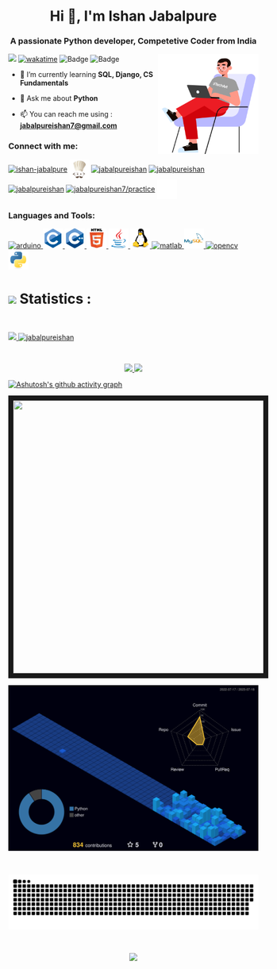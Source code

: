 
<h1 align="center">Hi 👋, I'm Ishan Jabalpure</h1>
<h3 align="center">A passionate Python developer, Competetive Coder from India</h3>

<img align="right" src="https://github.com/jabalpureishan/jabalpureishan/blob/main/giphygph(1).gif" width="40%"/>

![](https://komarev.com/ghpvc/?username=jabalpureishan&color=blueviolet)  [![wakatime](https://wakatime.com/badge/user/c70fdce2-c8bc-46cf-b8bf-035136cb4535.svg)](https://wakatime.com/@c70fdce2-c8bc-46cf-b8bf-035136cb4535) ![Badge](https://cp-logo.vercel.app/codechef/ishanjabalpure) ![Badge](https://cp-logo.vercel.app/leetcode/jabalpureishan)

- 🌱 I’m currently learning **SQL, Django, CS Fundamentals**

- 💬 Ask me about **Python**

- 📫 You can reach me using : **jabalpureishan7@gmail.com**

<h3 align="left">Connect with me:</h3>
<p align="left">
<a href="https://linkedin.com/in/ishan-jabalpure" target="blank"><img align="center" src="https://raw.githubusercontent.com/rahuldkjain/github-profile-readme-generator/master/src/images/icons/Social/linked-in-alt.svg" alt="ishan-jabalpure" height="30" width="40" /></a>
<a href="https://www.codechef.com/users/ishanjabalpure" target="blank"><img align="center" src="https://github.com/jabalpureishan/jabalpureishan/blob/main/codechef.png" alt="ishanjabalpure" height="40" width="40" /></a>
<a href="https://www.hackerrank.com/jabalpureishan" target="blank"><img align="center" src="https://raw.githubusercontent.com/rahuldkjain/github-profile-readme-generator/master/src/images/icons/Social/hackerrank.svg" alt="jabalpureishan" height="30" width="40" /></a>
<a href="https://codeforces.com/profile/jabalpureishan" target="blank"><img align="center" src="https://raw.githubusercontent.com/rahuldkjain/github-profile-readme-generator/master/src/images/icons/Social/codeforces.svg" alt="jabalpureishan" height="30" width="40" /></a>
<a href="https://www.leetcode.com/jabalpureishan" target="blank"><img align="center" src="https://raw.githubusercontent.com/rahuldkjain/github-profile-readme-generator/master/src/images/icons/Social/leet-code.svg" alt="jabalpureishan" height="30" width="40" /></a>
<a href="https://auth.geeksforgeeks.org/user/jabalpureishan7/practice" target="blank"><img align="center" src="https://raw.githubusercontent.com/rahuldkjain/github-profile-readme-generator/master/src/images/icons/Social/geeks-for-geeks.svg" alt="jabalpureishan7/practice" height="30" width="40" /></a>
<a href="https://wakatime.com/@jabalpureishan" target="blank"><img align="center" src="https://github.com/jabalpureishan/jabalpureishan/blob/main/Logo-120-inverted.png" alt="jabalpureishan7/practice" height="40" width="40" /></a>
</p>


<h3 align="left">Languages and Tools:</h3>
<p align="left"> <a href="https://www.arduino.cc/" target="_blank" rel="noreferrer"> <img src="https://cdn.worldvectorlogo.com/logos/arduino-1.svg" alt="arduino" width="40" height="40"/> </a> <a href="https://www.cprogramming.com/" target="_blank" rel="noreferrer"> <img src="https://raw.githubusercontent.com/devicons/devicon/master/icons/c/c-original.svg" alt="c" width="40" height="40"/> </a> <a href="https://www.w3schools.com/cpp/" target="_blank" rel="noreferrer"> <img src="https://raw.githubusercontent.com/devicons/devicon/master/icons/cplusplus/cplusplus-original.svg" alt="cplusplus" width="40" height="40"/> </a> <a href="https://www.djangoproject.com/" target="_blank" rel="noreferrer"> </a> <a href="https://www.w3.org/html/" target="_blank" rel="noreferrer"> <img src="https://raw.githubusercontent.com/devicons/devicon/master/icons/html5/html5-original-wordmark.svg" alt="html5" width="40" height="40"/> </a> <a href="https://www.java.com" target="_blank" rel="noreferrer"> <img src="https://raw.githubusercontent.com/devicons/devicon/master/icons/java/java-original.svg" alt="java" width="40" height="40"/> </a> <a href="https://www.linux.org/" target="_blank" rel="noreferrer"> <img src="https://raw.githubusercontent.com/devicons/devicon/master/icons/linux/linux-original.svg" alt="linux" width="40" height="40"/> </a> <a href="https://www.mathworks.com/" target="_blank" rel="noreferrer"> <img src="https://upload.wikimedia.org/wikipedia/commons/2/21/Matlab_Logo.png" alt="matlab" width="40" height="40"/> </a> <a href="https://www.mysql.com/" target="_blank" rel="noreferrer"> <img src="https://raw.githubusercontent.com/devicons/devicon/master/icons/mysql/mysql-original-wordmark.svg" alt="mysql" width="40" height="40"/> </a> <a href="https://opencv.org/" target="_blank" rel="noreferrer"> <img src="https://www.vectorlogo.zone/logos/opencv/opencv-icon.svg" alt="opencv" width="40" height="40"/> </a> <a href="https://www.python.org" target="_blank" rel="noreferrer"> <img src="https://raw.githubusercontent.com/devicons/devicon/master/icons/python/python-original.svg" alt="python" width="40" height="40"/> </a> </p>


# <img src="https://media4.giphy.com/media/MIGbtLZoVjbl0bYbAd/giphy.gif?cid=ecf05e472t2h0i8d7dcjaoau9iqtchhr899hxmpxzzgc7lyw&rid=giphy.gif" width="30"> Statistics :
<!--
<br/>
<p align="left">
  <a href="https://www.leetcode.com/jabalpureishan">
    <img width="55.5%" src="https://leetcard.jacoblin.cool/jabalpureishan?theme=dark&font=Cantarell&ext=heatmap">
  <a href="https://codeforces.com/profile/jabalpureishan">
    <img width="44%" src="https://raw.githubusercontent.com/jabalpureishan/cf-stats/main/output/light_card.svg#gh-dark-mode-only">		  
  </a>
</p>
-->
<br/>
<p align="left">
  <a href="https://github.com/jabalpureishan">
    <img width="49.5%" src="https://github-readme-stats.vercel.app/api?username=jabalpureishan&theme=radical&rank_icon=github">
    <img width="49.5%" src="https://github-readme-streak-stats.herokuapp.com/?user=jabalpureishan&theme=radical" alt="jabalpureishan">	
  </a>
</p>
<br>
<p align="center">
  <a href="https://wakatime.com/@jabalpureishan">
    <img width="60%" src="https://github-readme-stats.vercel.app/api/wakatime?username=jabalpureishan&layout=donut&theme=radical">
    <img width="39%" src="https://github-readme-stats.vercel.app/api/top-langs/?username=jabalpureishan&theme=radical&include_all_commits=true&count_private=true&layout=donut">

  </a>
</p>


[![Ashutosh's github activity graph](https://github-readme-activity-graph.vercel.app/graph?username=jabalpureishan&theme=react-dark&layout=compact)](https://github.com/ashutosh00710/github-readme-activity-graph)



 
<a href="https://wakatime.com/@jabalpureishan"><img align="justify" src="https://wakatime.com/share/@jabalpureishan/8b90a2ce-b354-4cd9-8d4c-13bc47b8ab8c.png" width="1000" height="550" style="border:10px solid"/></a>

![](./profile-3d-contrib/profile-night-view.svg)

<br>
<p align="center">
  <a href="https://wakatime.com/@jabalpureishan">
    <img src="https://github.com/jabalpureishan/jabalpureishan/blob/output/github-contribution-grid-snake-dark.svg">
  </a>
</p>

<br/>
<p align="center">
  <a href="https://www.leetcode.com/jabalpureishan">
    <img src="https://quotes-github-readme.vercel.app/api?type=horizontal&theme=radical">  
  </a>
</p>

<!--
<p align="center"><img src="https://profile-counter.glitch.me/{jabalpureishan}/count.svg"></p>
-->
<!--
**jabalpureishan/jabalpureishan** is a ✨ _special_ ✨ repository because its `README.md` (this file) appears on your GitHub profile.

Here are some ideas to get you started:

- 🔭 I’m currently working on ...
- 🌱 I’m currently learning ...
- 👯 I’m looking to collaborate on ...
- 🤔 I’m looking for help with ...
- 💬 Ask me about ...
- 📫 How to reach me: ...
- 😄 Pronouns: ...
- ⚡ Fun fact: ...
-->
